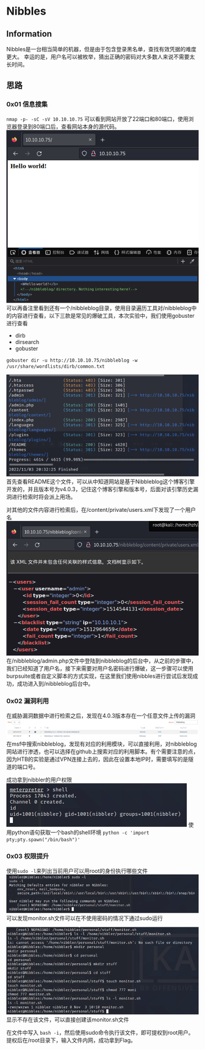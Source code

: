 # Nibbles

## Information

Nibbles是一台相当简单的机器，但是由于包含登录黑名单，查找有效凭据的难度更大。 幸运的是，用户名可以被枚举，猜出正确的密码对大多数人来说不需要太长时间。

## 思路
### 0x01 信息搜集
`nmap -p- -sC -sV 10.10.10.75`
可以看到网站开放了22端口和80端口，使用浏览器登录到80端口后，查看网站本身的源代码。
![](images/Nibbles/Nibbles_1.png)
可以再备注里看到还有一个/nibbleblog目录，使用目录遍历工具对/nibbleblog中的内容进行查看，以下三款是常见的爆破工具，本次实验中，我们使用gobuster进行查看
- dirb
- dirsearch
- gobuster

```
gobuster dir -u http://10.10.10.75/nibbleblog -w /usr/share/wordlists/dirb/common.txt
```
![](images/Nibbles/Nibbles_2.png)
首先查看README这个文件，可以从中知道网站是基于Nibbleblog这个博客引擎开发的，并且版本号为v4.0.3，记住这个博客引擎和版本号，后面对该引擎历史漏洞进行检索时将会派上用场。

对其他的文件内容进行检索后，在/content/private/users.xml下发现了一个用户名
![](images/Nibbles/Nibbles_3.png)
在/nibbleblog/admin.php文件中登陆到nibbleblog的后台中，从之前的步骤中，我们已经知道了用户名，接下来需要对用户名密码进行爆破，这一步骤可以使用burpsuite或者自定义脚本的方式实现，在这里我们使用nibbles进行尝试后发现成功，成功进入到/nibbleblog后台中。

### 0x02 漏洞利用
在威胁漏洞数据中进行检索之后，发现在4.0.3版本存在一个任意文件上传的漏洞
![](images/Nibbles/Nibbles_4.png)
在msf中搜索nibbleblog，发现有对应的利用模块，可以直接利用，对nibbleblog网站进行渗透，也可以选择在github上搜索对应的利用脚本。有个需要注意的点，因为HTB的实验是通过VPN连接上去的，因此在设置本地IP时，需要填写的是隧道的端口号。

成功拿到nibbler的用户权限
![](images/Nibbles/Nibbles_5.png)
使用python语句获取一个bash的shell环境
`python -c 'import pty;pty.spawn("/bin/bash")'`

### 0x03 权限提升
使用`sudo -l`来列出当前用户可以用root的身份执行哪些文件
![](images/Nibbles/Nibbles_6.png)
可以发现monitor.sh文件可以在不使用密码的情况下通过sudo运行

![](images/Nibbles/Nibbles_7.png)
显示不存在该文件，可以直接创建该monitor.sh文件

在文件中写入 `bash -i`，然后使用sudo命令执行该文件，即可提权到root用户。
提权后在/root目录下，输入文件内网，成功拿到Flag。